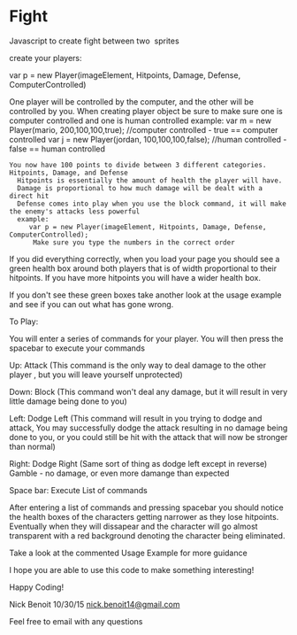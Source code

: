 # Fight


Javascript to create fight between two <img>  sprites 


create your players: 

 var p = new Player(imageElement, Hitpoints, Damage, Defense, ComputerControlled)

  One player will be controlled by the computer, and the other will be controlled by you. 
    When creating player object be sure to make sure one is computer controlled and one is human controlled
    example: 
          var m = new Player(mario, 200,100,100,true); //computer controlled - true == computer controlled
          var j =  new Player(jordan, 100,100,100,false); //human controlled - false == human controlled

    You now have 100 points to divide between 3 different categories. Hitpoints, Damage, and Defense
      Hitpoints is essentially the amount of health the player will have. 
      Damage is proportional to how much damage will be dealt with a direct hit
      Defense comes into play when you use the block command, it will make the enemy's attacks less powerful
      example: 
         var p = new Player(imageElement, Hitpoints, Damage, Defense, ComputerControlled);
          Make sure you type the numbers in the correct order 
          

If you did everything correctly, when you load your page you should see a green health box around both players that is of width proportional to their hitpoints. If you have more hitpoints you will have a wider health box. 

If you don't see these green boxes take another look at the usage example and see if you can out what has gone wrong.

To Play: 
  
  You will enter a series of commands for your player. You will then press the spacebar to execute your commands 
  
  Up: Attack (This command is the only way to deal damage to the other player , but you will leave yourself unprotected)
  
  Down: Block (This command won't deal any damage, but it will result in very little damage being done to you)
  
  Left: Dodge Left (This command will result in you trying to dodge and attack, You may successfully dodge the attack resulting in no damage being done to you, or you could still be hit with the attack that will now be stronger than normal)
  
  Right: Dodge Right (Same sort of thing as dodge left except in reverse) Gamble - no damage, or even more damange than expected 
  
  Space bar: Execute List of commands 
  
  
  
  After entering a list of commands and pressing spacebar you should notice the health boxes of the characters getting narrower as they lose hitpoints. Eventually when they will dissapear and the character will go almost transparent with a red background denoting the character being eliminated. 
  
Take a look at the commented Usage Example for more guidance 


I hope you are able to use this code to make something interesting! 

Happy Coding! 

Nick Benoit 
10/30/15 
nick.benoit14@gmail.com 

Feel free to email with any questions
  
